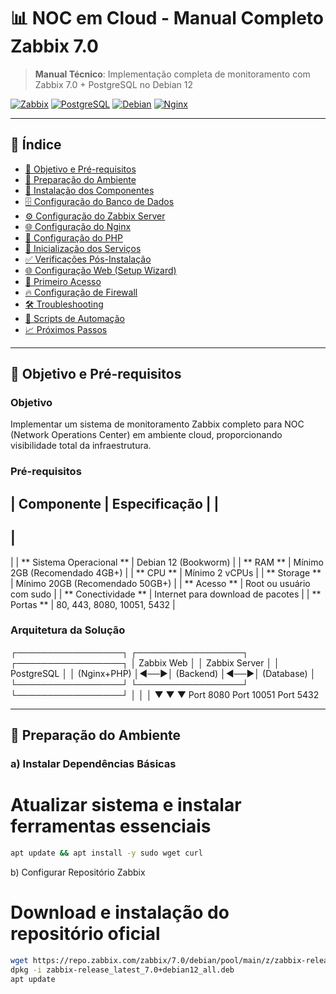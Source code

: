 # 📊 NOC em Cloud - Manual Completo Zabbix 7.0

> **Manual Técnico**: Implementação completa de monitoramento com Zabbix 7.0 + PostgreSQL no Debian 12

[![Zabbix](https://img.shields.io/badge/Zabbix-7.0-red?style=for-the-badge&logo=zabbix)](https://www.zabbix.com/)
[![PostgreSQL](https://img.shields.io/badge/PostgreSQL-15-blue?style=for-the-badge&logo=postgresql)](https://www.postgresql.org/)
[![Debian](https://img.shields.io/badge/Debian-12-red?style=for-the-badge&logo=debian)](https://www.debian.org/)
[![Nginx](https://img.shields.io/badge/Nginx-1.22-green?style=for-the-badge&logo=nginx)](https://nginx.org/)

---

## 📑 **Índice**

- [🎯 Objetivo e Pré-requisitos](#-objetivo-e-pré-requisitos)
- [🚀 Preparação do Ambiente](#-preparação-do-ambiente)
- [🔧 Instalação dos Componentes](#-instalação-dos-componentes)
- [🗄️ Configuração do Banco de Dados](#️-configuração-do-banco-de-dados)
- [⚙️ Configuração do Zabbix Server](#️-configuração-do-zabbix-server)
- [🌐 Configuração do Nginx](#-configuração-do-nginx)
- [🔧 Configuração do PHP](#-configuração-do-php)
- [🚀 Inicialização dos Serviços](#-inicialização-dos-serviços)
- [✅ Verificações Pós-Instalação](#-verificações-pós-instalação)
- [🌐 Configuração Web (Setup Wizard)](#-configuração-web-setup-wizard)
- [🔐 Primeiro Acesso](#-primeiro-acesso)
- [🔥 Configuração de Firewall](#-configuração-de-firewall)
- [🛠️ Troubleshooting](#️-troubleshooting)
- [🤖 Scripts de Automação](#-scripts-de-automação)
- [📈 Próximos Passos](#-próximos-passos)

---

## 🎯 **Objetivo e Pré-requisitos**

### **Objetivo**
Implementar um sistema de monitoramento Zabbix completo para NOC (Network Operations Center) em ambiente cloud, proporcionando visibilidade total da infraestrutura.

### **Pré-requisitos**

|
 Componente 
|
 Especificação 
|
|
------------
|
---------------
|
|
**
Sistema Operacional
**
|
 Debian 12 (Bookworm) 
|
|
**
RAM
**
|
 Mínimo 2GB (Recomendado 4GB+) 
|
|
**
CPU
**
|
 Mínimo 2 vCPUs 
|
|
**
Storage
**
|
 Mínimo 20GB (Recomendado 50GB+) 
|
|
**
Acesso
**
|
 Root ou usuário com sudo 
|
|
**
Conectividade
**
|
 Internet para download de pacotes 
|
|
**
Portas
**
|
 80, 443, 8080, 10051, 5432 
|

### **Arquitetura da Solução**
┌─────────────────┐ ┌─────────────────┐ ┌─────────────────┐ │ Zabbix Web │ │ Zabbix Server │ │ PostgreSQL │ │ (Nginx+PHP) │◄──►│ (Backend) │◄──►│ (Database) │ └─────────────────┘ └─────────────────┘ └─────────────────┘ │ │ │ ▼ ▼ ▼ Port 8080 Port 10051 Port 5432


---

## 🚀 **Preparação do Ambiente**

### **a) Instalar Dependências Básicas**

# Atualizar sistema e instalar ferramentas essenciais
```bash
apt update && apt install -y sudo wget curl
```
b) Configurar Repositório Zabbix
# Download e instalação do repositório oficial
```bash
wget https://repo.zabbix.com/zabbix/7.0/debian/pool/main/z/zabbix-release/zabbix-release_latest_7.0+debian12_all.deb
dpkg -i zabbix-release_latest_7.0+debian12_all.deb
apt update
```
